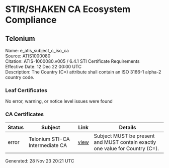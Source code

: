# STIR/SHAKEN CA Ecosystem Compliance

## Telonium

Name: e_atis_subject_c_iso_ca\
Source: ATIS1000080\
Citation: ATIS-1000080.v005 / 6.4.1 STI Certificate Requirements\
Effective Date: 12 Dec 22 00:00 UTC\
Description: The Country (C=) attribute shall contain an ISO 3166-1 alpha-2 country code.

### Leaf Certificates

No error, warning, or notice level issues were found

### CA Certificates

| Status | Subject | Link | Details |
|--------|---------|------|---------|
| error | Telonium STI-CA Intermediate CA | [view](../../CERTS/7c701216e591c9a3b84550ff46566dd420c7f182eb3cfc5abe5739cdbe271169/README.md) | Subject MUST be present and MUST contain exactly one value for Country (C=). |


Generated: 28 Nov 23 20:21 UTC